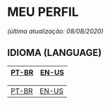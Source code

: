 # MEU PERFIL
*(última atualização: 08/08/2020)*

## IDIOMA (LANGUAGE)
| [PT-BR](https://github.com/monambike/monambike/blob/master/pt-BR.md) | [EN-US](https://github.com/monambike/monambike/blob/master/en-US.md) |
|-|-|

<table>
	<td>
		<a href="https://github.com/monambike/monambike/blob/master/pt-BR.md" target="_blank" >PT-BR</a>
	</td>
	<td>
		<a href="https://github.com/monambike/monambike/blob/master/en-US.md" target="_blank" >EN-US</a>
	</td>
</table>
